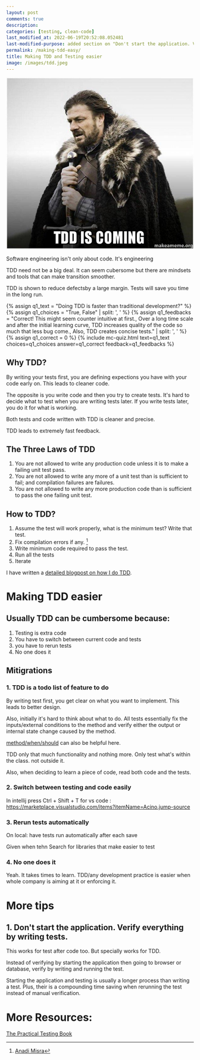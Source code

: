 ```yaml
---
layout: post
comments: true
description:
categories: [testing, clean-code]
last_modified_at: 2022-06-19T20:52:08.052481
last-modified-purpose: added section on "Don't start the application. Verify everything by writing tests."
permalink: /making-tdd-easy/
title: Making TDD and Testing easier
image: /images/tdd.jpeg
---
```

![](/images/tdd.jpeg)

Software engineering isn't only about code. It's engineering

TDD need not be a big deal. It can seem cubersome but there are mindsets and tools that can make transition smoother.

TDD is shown to reduce defectsby a large margin. Tests will save you time in the long run.

{% assign q1_text = "Doing TDD is faster than traditional development?" %}
{% assign q1_choices = "True, False" | split: ', ' %}
{% assign q1_feedbacks = "Correct! This might seem counter intuitive at first., Over a long time scale and after the initial learning curve, TDD increases quality of the code so much that less bug come., Also, TDD creates concise tests." | split: ', ' %}
{% assign q1_correct = 0 %}
{% include mc-quiz.html text=q1_text choices=q1_choices answer=q1_correct feedback=q1_feedbacks %}

## Why TDD?

By writing your tests first, you are defining expections you have with your code early on. This leads to cleaner code.

The opposite is you write code and then you try to create tests. It's hard to decide what to test when you are writing tests later. If you write tests later, you do it for what is working.

Both tests and code written with TDD is cleaner and precise.

TDD leads to extremely fast feedback.

## The Three Laws of TDD
1. You are not allowed to write any production code unless it is to make a failing unit test pass.
2. You are not allowed to write any more of a unit test than is sufficient to fail; and compilation failures are failures.
3. You are not allowed to write any more production code than is sufficient to pass the one failing unit test.

## How to TDD?

1. Assume the test will work properly, what is the minimum test? Write that test.
2. Fix compilation errors if any. [^1]
3. Write minimum code required to pass the test.
4. Run all the tests
5. Iterate

I have written a [detailed blogpost on how I do TDD](/current-tdd-approach).

# Making TDD easier

## Usually TDD can be cumbersome because:

1. Testing is extra code
2. You have to switch between current code and tests
3. you have to rerun tests
4. No one does it

## Mitigrations

### 1. TDD is a todo list of feature to do

By writing test first, you get clear on what you want to implement. This leads to better design.

Also, initially it's hard to think about what to do. All tests essentially fix the inputs/external conditions to the method and verify either the output or internal state change caused by the method.

[method/when/should](/method-when-should) can also be helpful here.

TDD only that much functionality and nothing more. Only test what's within the class. not outside it.

Also, when deciding to learn a piece of code, read both code and the tests.

### 2. Switch between testing and code easily

In intellij press Ctrl + Shift + T
for vs code : https://marketplace.visualstudio.com/items?itemName=Acino.jump-source

### 3. Rerun tests automatically

On local: have tests run automatically after each save

Given when tehn
Search for libraries that make easier to test

### 4. No one does it

Yeah. It takes times to learn. TDD/any development practice is easier when whole company is aiming at it or enforcing it.

# More tips

## 1. Don't start the application. Verify everything by writing tests.

This works for test after code too. But specially works for TDD.

Instead of verifying by starting the application then going to browser or database, verify by writing and running the test.

Starting the application and testing is usually a longer process than writing a test. Plus, their is a compounding time saving when rerunning the test instead of manual verification.

[^1]: [Anadi Misra](https://www.linkedin.com/in/ACoAAAGmNOsBErk1_7cbjUHllOPVUE5M-NvcOKc/?lipi=urn%3Ali%3Apage%3Ad_flagship3_feed%3Bd5ZjyftfQoKiUju1OpMyEA%3D%3D) 

# More Resources:

[The Practical Testing Book](https://damorimrg.github.io/practical_testing_book/intro.html)